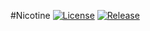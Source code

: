 #Nicotine [![License](https://img.shields.io/packagist/l/ckateptb/nicotine)](https://github.com/CKATEPTb/Nicotine/blob/master/LICENSE.md) [![Release](https://jitpack.io/v/CKATEPTb/Nicotine.svg)](https://jitpack.io/#CKATEPTb/Nicotine)
